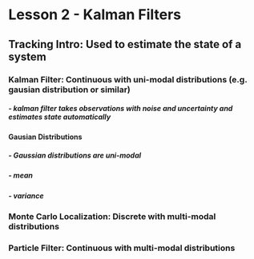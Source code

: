 # Lesson 2 - Kalman Filters

## Tracking Intro: Used to estimate the state of a system
### Kalman Filter: Continuous with uni-modal distributions (e.g. gausian distribution or similar)
#####   - kalman filter takes observations with noise and uncertainty and estimates state automatically
#### Gausian Distributions 
#####   - Gaussian distributions are uni-modal
#####   - mean
#####   - variance

####
### Monte Carlo Localization: Discrete with multi-modal distributions

####
### Particle Filter: Continuous with multi-modal distributions 

